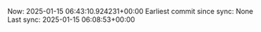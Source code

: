 Now: 2025-01-15 06:43:10.924231+00:00 Earliest commit since sync: None Last sync: 2025-01-15 06:08:53+00:00
